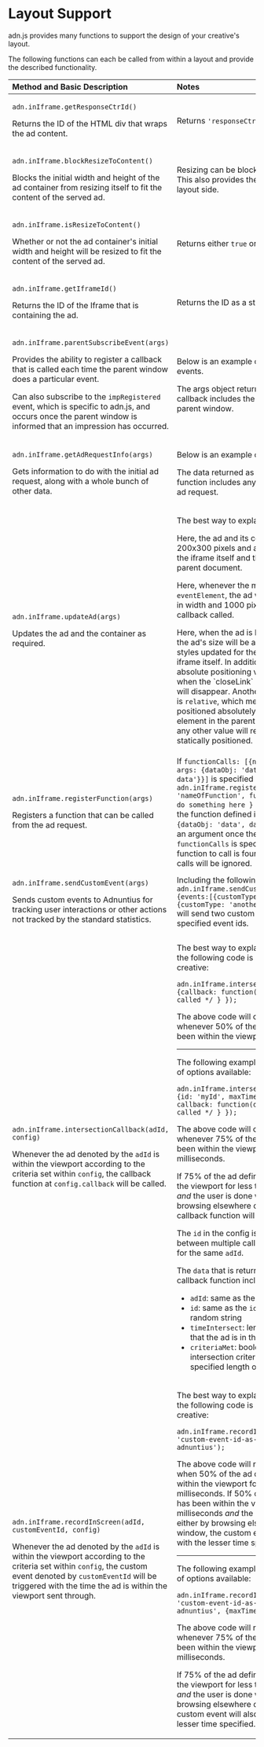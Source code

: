 # Layout Support

adn.js provides many functions to support the design of your creative's layout.

The following functions can each be called from within a layout and provide the described functionality.

<table>
  <thead>
    <tr>
      <th style="text-align:left">Method and Basic Description</th>
      <th style="text-align:left">Notes</th>
    </tr>
  </thead>
  <tbody>
    <tr>
      <td style="text-align:left">
        <p><code>adn.inIframe.getResponseCtrId()</code>
        </p>
        <p>Returns the ID of the HTML div that wraps the ad content.</p>
      </td>
      <td style="text-align:left">Returns <code>&apos;responseCtr&apos;</code> and is unlikely to change.</td>
    </tr>
    <tr>
      <td style="text-align:left">
        <p><code>adn.inIframe.blockResizeToContent()</code>
        </p>
        <p>Blocks the initial width and height of the ad container from resizing
          itself to fit the content of the served ad.</p>
      </td>
      <td style="text-align:left">Resizing can be blocked on the request side. This also provides the same
        functionality on the layout side.</td>
    </tr>
    <tr>
      <td style="text-align:left">
        <p><code>adn.inIframe.isResizeToContent()</code>
        </p>
        <p>Whether or not the ad container&apos;s initial width and height will be
          resized to fit the content of the served ad.</p>
      </td>
      <td style="text-align:left">Returns either <code>true</code> or <code>false</code>.</td>
    </tr>
    <tr>
      <td style="text-align:left">
        <p><code>adn.inIframe.getIframeId()</code>
        </p>
        <p>Returns the ID of the Iframe that is containing the ad.</p>
      </td>
      <td style="text-align:left">Returns the ID as a string.</td>
    </tr>
    <tr>
      <td style="text-align:left">
        <p><code>adn.inIframe.parentSubscribeEvent(args)</code>
        </p>
        <p>Provides the ability to register a callback that is called each time the
          parent window does a particular event.</p>
        <p>Can also subscribe to the <code>impRegistered</code> event, which is specific
          to adn.js, and occurs once the parent window is informed that an impression
          has occurred.</p>
      </td>
      <td style="text-align:left">
        <p>Below is an example of how to subscribe to the events.</p>
        <p>The args object returned as a parameter in the callback includes the width
          and height of the parent window.</p>
      </td>
    </tr>
    <tr>
      <td style="text-align:left">
        <p><code>adn.inIframe.getAdRequestInfo(args)</code>
        </p>
        <p>Gets information to do with the initial ad request, along with a whole
          bunch of other data.</p>
      </td>
      <td style="text-align:left">
        <p>Below is an example of how to request the info</p>
        <p>The data returned as a parameter to the callback function includes anything
          that was set on the ad request.</p>
      </td>
    </tr>
    <tr>
      <td style="text-align:left">
        <p><code>adn.inIframe.updateAd(args)</code>
        </p>
        <p>Updates the ad and the container as required.</p>
      </td>
      <td style="text-align:left">
        <p>The best way to explain this is with examples.</p>
        <p>Here, the ad and its container will resize to 200x300 pixels and apply
          the supplied styles to the iframe itself and the target element in the
          parent document.</p>
        <p>Here, whenever the mouse hovers over <code>eventElement</code>, the ad
          will resize itself to be 100% in width and 1000 pixels in height and the
          callback called.</p>
        <p>Here, when the ad is loaded inside the iframe, the ad&apos;s size will
          be adjusted accordingly, as will styles updated for the iframe&apos;s container
          and the iframe itself. In addition, the iframe will be set to absolute
          positioning via the <code>stack</code> setting. Then, when the `closeLink`
          element is clicked, the ad will disappear. Another possible value for <code>stack</code> is <code>relative</code>,
          which means the iframe will be positioned absolutely relative to the target
          element in the parent document. Setting <code>stack</code> to any other value
          will render everything as statically positioned.</p>
      </td>
    </tr>
    <tr>
      <td style="text-align:left">
        <p><code>adn.inIframe.registerFunction(args)</code>
        </p>
        <p>Registers a function that can be called from the ad request.</p>
      </td>
      <td style="text-align:left">If <code>functionCalls: [{name: &apos;nameOfFunction&apos;, args: {dataObj: &apos;data&apos;, dataObj2: &apos;more data&apos;}}]</code> is
        specified in the ad request and <code>adn.inIframe.registerFunction({name: &apos;nameOfFunction&apos;, func: function(args) { // do something here } });</code> is
        specified in the ad, the function defined in <code>func</code> will be called
        with <code>{dataObj: &apos;data&apos;, dataObj2: &apos;more data&apos;}</code> as
        an argument once the ad is loaded. If <code>functionCalls</code> is specified
        and no corresponding function to call is found in the ad, the function
        calls will be ignored.</td>
    </tr>
    <tr>
      <td style="text-align:left">
        <p><code>adn.inIframe.sendCustomEvent(args)</code>
        </p>
        <p>Sends custom events to Adnuntius for tracking user interactions or other
          actions not tracked by the standard statistics.</p>
      </td>
      <td style="text-align:left">Including the following code in your Layout <code>adn.inIframe.sendCustomEvent(&apos;{{adId}}&apos;, {events:[{customType: &apos;custom_event_id&apos;}, {customType: &apos;another_custom_event_id&apos;}]});</code> will
        send two custom events to Adnuntius for the specified event ids.</td>
    </tr>
    <tr>
      <td style="text-align:left">
      <p><code>adn.inIframe.intersectionCallback(adId, config)</code></p>
      <p>Whenever the ad denoted by the <code>adId</code> is within the viewport according to the criteria set within <code>config</code>,
      the callback function at <code>config.callback</code> will be called.</p>
      </td>
      <td style="text-align:left">
      <p>
      The best way to explain this is via examples. If the following code is placed within a layout or creative:
      </p>
      <code>adn.inIframe.intersectionCallback('{{adId}}', &#123;callback: function(data) &#123; /* this will get called */ } });</code>
      <p>The above code will call the callback function whenever 50% of the ad defined by <code>adId</code> has been within the viewport.</p>
      <hr>
      <p>The following example demonstrates the variety of options available:</p>
      <code>adn.inIframe.intersectionCallback('{{adId}}', &#123;id: 'myId', maxTime: 2000, threshold: 75, callback: function(data) &#123; /* this will get called */ } });</code>
      <p>The above code will call the callback function whenever 75% of the ad defined by <code>adId</code> has been within the viewport for more than 2000 milliseconds.</p>
      <p>If 75% of the ad defined by <code>adId</code> has been within the viewport for less than 2000 milliseconds <em>and</em> the user is done with the page either by browsing elsewhere or closing the window, the callback function will also be called.</p>
      <p>The <code>id</code> in the config is used to distinguish between multiple calls to <code>intersectionCallback</code> for the same <code>adId</code>.</p>
      <p>The <code>data</code> that is returned as an argument to the callback function includes the following:</p>
      <ul>
        <li><code>adId</code>: same as the <code>adId</code> passed in</li>
        <li><code>id</code>: same as the <code>id</code> passed in otherwise a random string</li>
        <li><code>timeIntersect</code>: length of time in milliseconds that the ad is in the viewport</li>
        <li><code>criteriaMet</code>: boolean describing whether the intersection criteria have been met for the specified length of time</li>
      </ul>
      </td>
    </tr>
    <tr>
      <td style="text-align: left">
              <p><code>adn.inIframe.recordInScreen(adId, customEventId, config)</code></p>
      <p>Whenever the ad denoted by the <code>adId</code> is within the viewport according to the criteria set within <code>config</code>,
      the custom event denoted by <code>customEventId</code> will be triggered with the time the ad is within the viewport sent through.</p>
    </td>
    <td>
      <p>
      The best way to explain this is via examples. If the following code is placed within a layout or creative:
      </p>
      <code>adn.inIframe.recordInScreen('{{adId}}', 'custom-event-id-as-defined-within-adnuntius');</code>
      <p>The above code will register the custom event when 50% of the ad defined by <code>adId</code> has been within the viewport for longer than 2000 milliseconds. If 50% of the ad
      defined by <code>adId</code> has been within the viewport for less than 2000 milliseconds <em>and</em> the user is done with the page either by browsing elsewhere or closing the window, the custom event will also be registered with the lesser time specified.</p>
      <hr>
      <p>The following example demonstrates the variety of options available:</p>
      <code>adn.inIframe.recordInScreen('{{adId}}', 'custom-event-id-as-defined-within-adnuntius', {maxTime: 5000, threshold: 75});</code>
      <p>The above code will register the custom event whenever 75% of the ad defined by <code>adId</code> has been within the viewport for more than 5000 milliseconds.</p>
      <p>If 75% of the ad defined by <code>adId</code> has been within the viewport for less than 5000 milliseconds <em>and</em> the user is done with the page either by browsing elsewhere or closing the window, the custom event will also be registered with the lesser time specified.</p>
    </td>
    </tr>
  </tbody>
</table>

